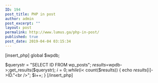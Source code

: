 ```yaml
---
ID: 194
post_title: PHP in post
author: admin
post_excerpt: ""
layout: post
permalink: http://www.lumus.ga/php-in-post/
published: true
post_date: 2019-04-04 03:15:34
---
```

[insert_php]
global $wpdb;

$querystr = "SELECT ID FROM wp_posts";
$results = $wpdb->;get_results($querystr);
$i=0;
while ($i< count($results))
{ 
   echo $results[$i]->ID."<br />";
   $i++;
}
[/insert_php]